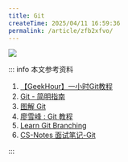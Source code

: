 ```yaml
---
title: Git
createTime: 2025/04/11 16:59:36
permalink: /article/zfb2xfvo/
---
```



![](https://xiaokcoding-image.oss-cn-beijing.aliyuncs.com/20250411165954899.png)



::: info 本文参考资料

1. [【GeekHour】一小时Git教程](https://www.bilibili.com/video/BV1HM411377j/?spm_id_from=333.337.search-card.all.click&vd_source=dc36ccfbae6c85929f1df883ea0b445e)
2. [Git - 简明指南](http://rogerdudler.github.io/git-guide/index.zh.html)
3. [图解 Git](http://marklodato.github.io/visual-git-guide/index-zh-cn.html)
4. [廖雪峰 : Git 教程](https://liaoxuefeng.com/books/git/introduction/index.html)
5. [Learn Git Branching](https://learngitbranching.js.org/)
6. [CS-Notes 面试笔记-Git](https://www.cyc2018.xyz/%E5%85%B6%E5%AE%83/%E7%BC%96%E7%A0%81%E5%AE%9E%E8%B7%B5/Git.html)

:::